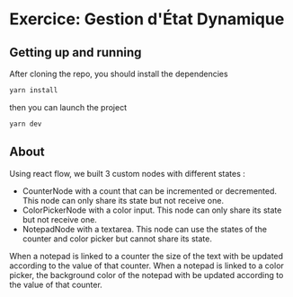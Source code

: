 # Exercice: Gestion d'État Dynamique

## Getting up and running

After cloning the repo, you should install the dependencies

```bash
yarn install
```

then you can launch the project

```bash
yarn dev
```

## About

Using react flow, we built 3 custom nodes with different states :

- CounterNode with a count that can be incremented or decremented. This node can only share its state but not receive one.
- ColorPickerNode with a color input. This node can only share its state but not receive one.
- NotepadNode with a textarea. This node can use the states of the counter and color picker but cannot share its state.

When a notepad is linked to a counter the size of the text with be updated according to the value of that counter.
When a notepad is linked to a color picker, the background color of the notepad with be updated according to the value of that counter.
